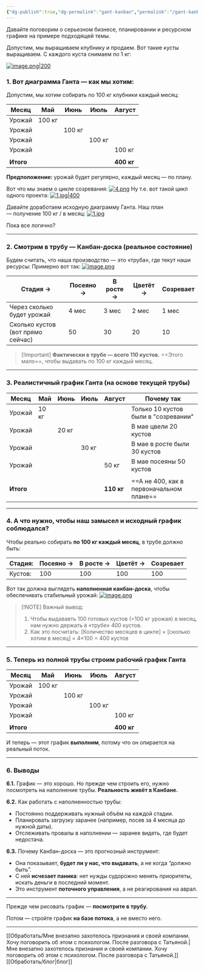 ```yaml
---
{"dg-publish":true,"dg-permalink":"gant-kanban","permalink":"/gant-kanban/"}
---
```




Давайте поговорим о серьезном бизнесе, планировании и ресурсном графике на примере подходящей темы. 

Допустим, мы выращиваем клубнику и продаем. Вот такие кусты выращиваем. С каждого куста снимаем по 1 кг:

[![image.png|200](https://i.postimg.cc/2jvXCgBy/image.png)](https://postimg.cc/c6xcm9hG)

### 1. Вот диаграмма Ганта — как мы хотим:

Допустим, мы хотим собирать по 100 кг клубники каждый месяц:

| Месяц     | Май    | Июнь   | Июль   | Август     |
| --------- | ------ | ------ | ------ | ---------- |
| Урожай    | 100 кг |        |        |            |
| Урожай    |        | 100 кг |        |            |
| Урожай    |        |        | 100 кг |            |
| Урожай    |        |        |        | 100 кг     |
|           |        |        |        |            |
| **Итого** |        |        |        | **400 кг** |

**Предположение:** урожай будет регулярно, каждый месяц — по плану.


Вот что мы знаем о цикле созревания:
[![4.png](https://i.postimg.cc/L56Jnt5s/4.png)](https://postimg.cc/2bMktB4p)
Ну т.е. вот такой цикл одного проекта:
[![1.jpg|400](https://i.postimg.cc/x1ScmVc7/1.jpg)](https://postimg.cc/fJBz4F7j)

Давайте доработаем исходную диаграмму Ганта. Наш план — получение 100 кг / в месяц:
[![1.jpg](https://i.postimg.cc/j5kXXQ9D/1.jpg)](https://postimg.cc/ZBppY3Jm)

Пока все логично?

---

### 2. Смотрим в трубу — Канбан-доска (реальное состояние)

Будем считать, что наша производство — это «труба», где текут наши ресурсы:
Примерно вот так:
[![image.png](https://i.postimg.cc/RZ4M7jHb/image.png)](https://postimg.cc/0bXRxXZp)

| Стадия →                          | Посеяно → | В росте → | Цветёт → | Созревает |
| --------------------------------- | --------- | --------- | -------- | --------- |
| Через сколько будет урожай        | 4 мес     | 3 мес     | 2 мес    | 1 мес     |
| Сколько кустов (вот прямо сейчас) | 50        | 30        | 20       | 10        |


> [!important] **Фактически в трубе — всего 110 кустов.** 
> ==Этого мало==, чтобы выдавать по 100 кг каждый месяц.



---

### 3. Реалистичный график Ганта (на основе текущей трубы)


| Месяц     | Май   | Июнь  | Июль  | Август     | Почему так                               |
| --------- | ----- | ----- | ----- | ---------- | ---------------------------------------- |
| Урожай    | 10 кг |       |       |            | Только 10 кустов были в "созревании"     |
| Урожай    |       | 20 кг |       |            | В мае цвели 20 кустов                    |
| Урожай    |       |       | 30 кг |            | В мае в росте были 30 кустов             |
| Урожай    |       |       |       | 50 кг      | В мае посеяны 50 кустов                  |
|           |       |       |       |            |                                          |
| **Итого** |       |       |       | **110 кг** | ==А не 400, как в первоначальном плане== |

---

### 4. А что нужно, чтобы наш замысел и исходный график соблюдался?

Чтобы реально собирать **по 100 кг каждый месяц**, в трубе должно быть:


| Стадия: | Посеяно → | В росте → | Цветёт → | Созревает |
| ------- | --------- | --------- | -------- | --------- |
| Кустов: | 100       | 100       | 100      | 100       |


Вот так должна выглядеть **наполненная канбан-доска**, чтобы обеспечивать стабильный урожай:
[![image.png](https://i.postimg.cc/VNZjxyQK/image.png)](https://postimg.cc/HJ5cMhLM)


> [!NOTE] Важный вывод:
> 1. Чтобы выдававть 100 готовых кустов (=100 кг урожая) в месяц, нам нужно держать в «трубе» 400 кустов.
> 2. Как это посчитать: [Количество месяцев в цикле] × [сколько хотим в месяц] = 4×100 = 400 кустов




---

### 5. Теперь из полной трубы строим рабочий график Ганта

| Месяц     | Май    | Июнь   | Июль   | Август     |
| --------- | ------ | ------ | ------ | ---------- |
| Урожай    | 100 кг |        |        |            |
| Урожай    |        | 100 кг |        |            |
| Урожай    |        |        | 100 кг |            |
| Урожай    |        |        |        | 100 кг     |
|           |        |        |        |            |
| **Итого** |        |        |        | **400 кг** |

И теперь — этот график **выполним**, потому что он опирается на реальный поток.

---

### 6. Выводы

**6.1.** График — это хорошо. Но прежде чем строить его, нужно посмотреть на наполнение трубы. **Реальность живёт в Канбане.**

**6.2.** Как работать с наполненностью трубы:
- Постоянно поддерживать нужный объём на каждой стадии.
- Планировать загрузку заранее (например, посев за 4 месяца до нужной даты).
- Отслеживать провалы в наполнении — заранее видеть, где будет недостача.

**6.3.** Почему Канбан-доска — это прогнозный инструмент:
- Она показывает, **будет ли у нас, что выдавать**, а не когда “должно быть”.
- С ней **исчезает паника**: нет нужды судорожно менять приоритеты, искать деньги в последний момент.
- Это инструмент **поточного управления**, а не реагирования на аврал.

---

Прежде чем рисовать график — **посмотрите в трубу.**

Потом — стройте график **на базе потока**, а не вместо него.

---

<!--
- [Тихон статья](https://chatgpt.com/g/g-p-6788100e095c81919486a7592fd3dc44-pomoshchnik-na-formulirovanie/c/67d0ed1c-5824-8011-8f40-6fd31d2b7348)
- [Тихон рисунки]()
- -->


[[Обработать/Мне внезапно захотелось признания и своей компании. Хочу поговорить об этом с психологом. После разговора с Татьяной.\|Мне внезапно захотелось признания и своей компании. Хочу поговорить об этом с психологом. После разговора с Татьяной.]]
[[Обработать/блог\|блог]]




